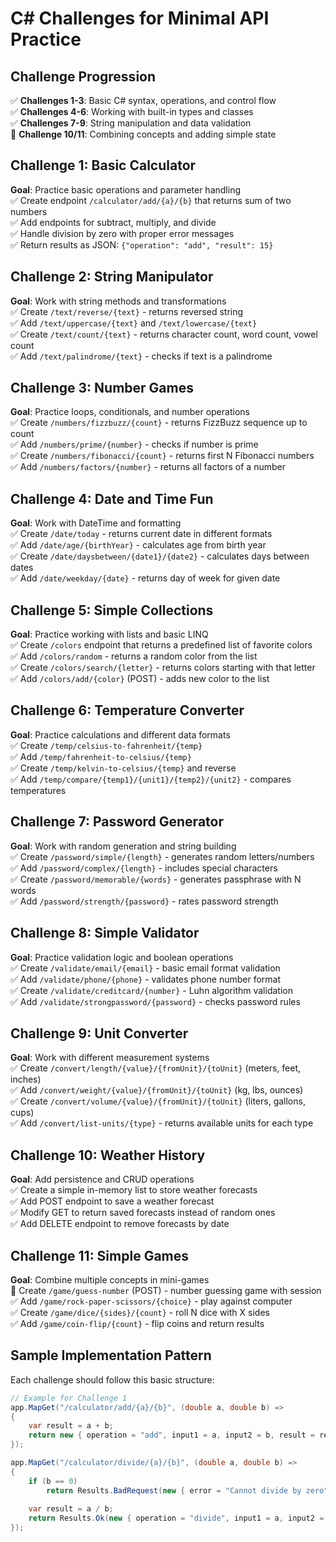 # C# Challenges for Minimal API Practice

## Challenge Progression

✅ **Challenges 1-3**: Basic C# syntax, operations, and control flow <br>
✅ **Challenges 4-6**: Working with built-in types and classes <br>
✅ **Challenges 7-9**: String manipulation and data validation <br>
🔲 **Challenge 10/11**: Combining concepts and adding simple state <br>

## Challenge 1: Basic Calculator
**Goal**: Practice basic operations and parameter handling <br>
✅ Create endpoint `/calculator/add/{a}/{b}` that returns sum of two numbers <br>
✅ Add endpoints for subtract, multiply, and divide <br>
✅ Handle division by zero with proper error messages <br>
✅ Return results as JSON: `{"operation": "add", "result": 15}`

## Challenge 2: String Manipulator
**Goal**: Work with string methods and transformations <br>
✅ Create `/text/reverse/{text}` - returns reversed string <br>
✅ Add `/text/uppercase/{text}` and `/text/lowercase/{text}` <br>
✅ Create `/text/count/{text}` - returns character count, word count, vowel count <br>
✅ Add `/text/palindrome/{text}` - checks if text is a palindrome

## Challenge 3: Number Games
**Goal**: Practice loops, conditionals, and number operations <br>
✅ Create `/numbers/fizzbuzz/{count}` - returns FizzBuzz sequence up to count <br>
✅ Add `/numbers/prime/{number}` - checks if number is prime <br>
✅ Create `/numbers/fibonacci/{count}` - returns first N Fibonacci numbers <br>
✅ Add `/numbers/factors/{number}` - returns all factors of a number

## Challenge 4: Date and Time Fun
**Goal**: Work with DateTime and formatting <br>
✅ Create `/date/today` - returns current date in different formats <br>
✅ Add `/date/age/{birthYear}` - calculates age from birth year <br>
✅ Create `/date/daysbetween/{date1}/{date2}` - calculates days between dates <br>
✅ Add `/date/weekday/{date}` - returns day of week for given date

## Challenge 5: Simple Collections
**Goal**: Practice working with lists and basic LINQ <br>
✅ Create `/colors` endpoint that returns a predefined list of favorite colors <br>
✅ Add `/colors/random` - returns a random color from the list <br>
✅ Create `/colors/search/{letter}` - returns colors starting with that letter <br>
✅ Add `/colors/add/{color}` (POST) - adds new color to the list

## Challenge 6: Temperature Converter
**Goal**: Practice calculations and different data formats <br>
✅ Create `/temp/celsius-to-fahrenheit/{temp}`  <br>
✅ Add `/temp/fahrenheit-to-celsius/{temp}` <br>
✅ Create `/temp/kelvin-to-celsius/{temp}` and reverse <br>
✅ Add `/temp/compare/{temp1}/{unit1}/{temp2}/{unit2}` - compares temperatures

## Challenge 7: Password Generator
**Goal**: Work with random generation and string building <br>
✅ Create `/password/simple/{length}` - generates random letters/numbers <br>
✅ Add `/password/complex/{length}` - includes special characters <br>
✅ Create `/password/memorable/{words}` - generates passphrase with N words <br>
✅ Add `/password/strength/{password}` - rates password strength

## Challenge 8: Simple Validator
**Goal**: Practice validation logic and boolean operations <br>
✅ Create `/validate/email/{email}` - basic email format validation <br>
✅ Add `/validate/phone/{phone}` - validates phone number format <br>
✅ Create `/validate/creditcard/{number}` - Luhn algorithm validation <br>
✅ Add `/validate/strongpassword/{password}` - checks password rules

## Challenge 9: Unit Converter
**Goal**: Work with different measurement systems <br>
✅ Create `/convert/length/{value}/{fromUnit}/{toUnit}` (meters, feet, inches) <br>
✅ Add `/convert/weight/{value}/{fromUnit}/{toUnit}` (kg, lbs, ounces) <br>
✅ Create `/convert/volume/{value}/{fromUnit}/{toUnit}` (liters, gallons, cups) <br>
✅ Add `/convert/list-units/{type}` - returns available units for each type

## Challenge 10: Weather History
**Goal**: Add persistence and CRUD operations <br>
✅ Create a simple in-memory list to store weather forecasts <br>
✅ Add POST endpoint to save a weather forecast <br>
✅ Modify GET to return saved forecasts instead of random ones <br>
✅ Add DELETE endpoint to remove forecasts by date

## Challenge 11: Simple Games
**Goal**: Combine multiple concepts in mini-games <br>
🔲 Create `/game/guess-number` (POST) - number guessing game with session <br>
✅ Add `/game/rock-paper-scissors/{choice}` - play against computer <br>
✅ Create `/game/dice/{sides}/{count}` - roll N dice with X sides <br>
✅ Add `/game/coin-flip/{count}` - flip coins and return results

## Sample Implementation Pattern

Each challenge should follow this basic structure:

```csharp
// Example for Challenge 1
app.MapGet("/calculator/add/{a}/{b}", (double a, double b) => 
{
    var result = a + b;
    return new { operation = "add", input1 = a, input2 = b, result = result };
});

app.MapGet("/calculator/divide/{a}/{b}", (double a, double b) => 
{
    if (b == 0)
        return Results.BadRequest(new { error = "Cannot divide by zero" });
    
    var result = a / b;
    return Results.Ok(new { operation = "divide", input1 = a, input2 = b, result = result });
});
```